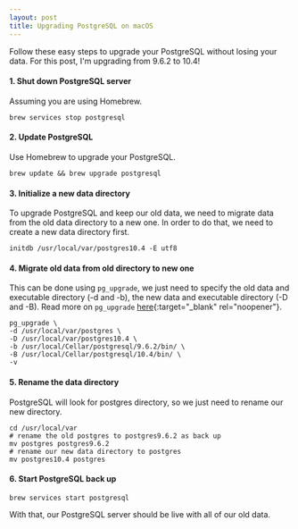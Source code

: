 ```yaml
---
layout: post
title: Upgrading PostgreSQL on macOS
---
```


Follow these easy steps to upgrade your PostgreSQL without losing your data. For this post, I'm upgrading from 9.6.2 to 10.4!

#### 1. Shut down PostgreSQL server

Assuming you are using Homebrew.

```
brew services stop postgresql
```

#### 2. Update PostgreSQL

Use Homebrew to upgrade your PostgreSQL.

```
brew update && brew upgrade postgresql
```

#### 3. Initialize a new data directory

To upgrade PostgreSQL and keep our old data, we need to migrate data from the old data directory to a new one. In order to do that, we need to create a new data directory first.

```
initdb /usr/local/var/postgres10.4 -E utf8
```

#### 4. Migrate old data from old directory to new one

This can be done using `pg_upgrade`, we just need to specify the old data and executable directory (-d and -b), the new data and executable directory (-D and -B). Read more on `pg_upgrade` [here](https://www.postgresql.org/docs/9.6/static/pgupgrade.html){:target="_blank" rel="noopener"}.

```
pg_upgrade \
-d /usr/local/var/postgres \
-D /usr/local/var/postgres10.4 \
-b /usr/local/Cellar/postgresql/9.6.2/bin/ \
-B /usr/local/Cellar/postgresql/10.4/bin/ \
-v
```

#### 5. Rename the data directory

PostgreSQL will look for postgres directory, so we just need to rename our new directory. 

```
cd /usr/local/var
# rename the old postgres to postgres9.6.2 as back up
mv postgres postgres9.6.2
# rename our new data directory to postgres
mv postgres10.4 postgres
```

#### 6. Start PostgreSQL back up

```
brew services start postgresql
```

With that, our PostgreSQL server should be live with all of our old data. 